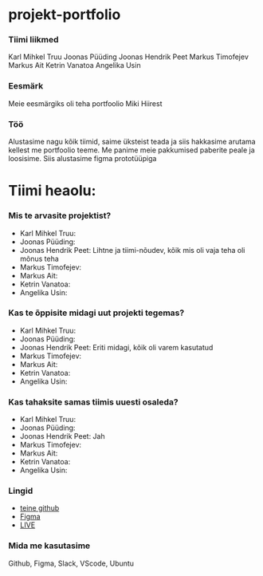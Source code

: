 # projekt-portfolio
### Tiimi liikmed
Karl Mihkel Truu
Joonas Püüding
Joonas Hendrik Peet
Markus Timofejev
Markus Ait
Ketrin Vanatoa
Angelika Usin

### Eesmärk
Meie eesmärgiks oli teha portfoolio Miki Hiirest

### Töö
Alustasime nagu kõik tiimid, saime üksteist teada ja siis hakkasime arutama kellest me portfoolio teeme. Me panime meie pakkumised paberite peale ja loosisime. Siis alustasime figma prototüüpiga

# Tiimi heaolu:

### Mis te arvasite projektist?

* Karl Mihkel Truu:
* Joonas Püüding:
* Joonas Hendrik Peet: Lihtne ja tiimi-nõudev, kõik mis oli vaja teha oli mõnus teha
* Markus Timofejev:
* Markus Ait:
* Ketrin Vanatoa:
* Angelika Usin:

### Kas te õppisite midagi uut projekti tegemas?
* Karl Mihkel Truu:
* Joonas Püüding:
* Joonas Hendrik Peet: Eriti midagi, kõik oli varem kasutatud
* Markus Timofejev:
* Markus Ait:
* Ketrin Vanatoa:
* Angelika Usin:

### Kas tahaksite samas tiimis uuesti osaleda?
* Karl Mihkel Truu:
* Joonas Püüding:
* Joonas Hendrik Peet: Jah
* Markus Timofejev:
* Markus Ait:
* Ketrin Vanatoa:
* Angelika Usin:

### Lingid
* [teine github](https://github.com/maq30/Portfolio)
* [Figma](https://www.figma.com/files/team/1037688853642240855/MikiHiirePort?fuid=771654016519768350)
* [LIVE](https://tak19pyyding.itmajakas.ee/port/)
 
 ### Mida me kasutasime
 Github, Figma, Slack, VScode, Ubuntu
 
 
